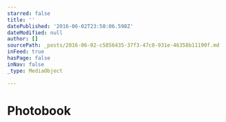 ```yaml
---
starred: false
title: ''
datePublished: '2016-06-02T23:50:06.598Z'
dateModified: null
author: []
sourcePath: _posts/2016-06-02-c5856435-37f3-47c8-931e-46358b11190f.md
inFeed: true
hasPage: false
inNav: false
_type: MediaObject

---
```

# Photobook